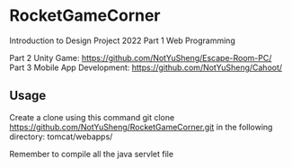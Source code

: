 # RocketGameCorner

Introduction to Design Project 2022 Part 1 Web Programming

Part 2 Unity Game: https://github.com/NotYuSheng/Escape-Room-PC/  
Part 3 Mobile App Development: https://github.com/NotYuSheng/Cahoot/

## Usage
Create a clone using this command git clone https://github.com/NotYuSheng/RocketGameCorner.git in the following directory: tomcat/webapps/

Remember to compile all the java servlet file
